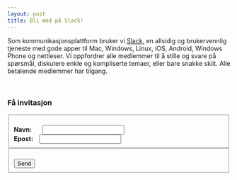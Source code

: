 ```yaml
---
layout: post
title: Bli med på Slack!
---
```


Som kommunikasjonsplattform bruker vi [Slack](http://slack.com), en allsidig og brukervennlig tjeneste med gode apper til Mac, Windows, Linux, iOS, Android, Windows Phone og nettleser. Vi oppfordrer alle medlemmer til å stille og svare på spørsmål, diskutere enkle og kompliserte temaer, eller bare snakke skiit. Alle betalende medlemmer har tilgang.

<br>

### Få invitasjon

<form action="mailto:kontakt@applitude.no?Subject=Innmelding%20i%20Slack-gruppe" method="post" enctype="text/plain">
  <fieldset>
    <br>
    <label>
      <b>Navn:<span style="padding-left:20px"></span></b>
      <input type="text" name="navn">
    </label>
    <br>
    <label>
      <b>Epost:<span style="padding-left:10px"></span></b>
      <input type="email" name="epost">
    </label>
  </fieldset>

  <fieldset>
    <br>
    <input type="submit" value="Send">
  </fieldset>
</form>
